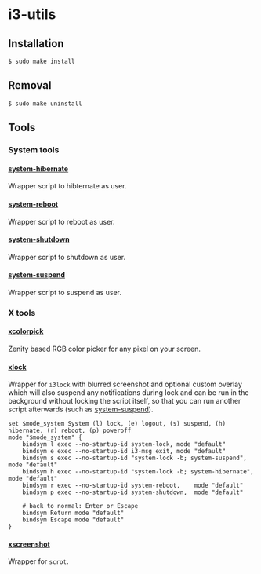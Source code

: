 # i3-utils


## Installation

```
$ sudo make install
```

## Removal

```
$ sudo make uninstall
```

## Tools

### System tools

#### [system-hibernate](bin/system-hibernate)

Wrapper script to hibternate as user.

#### [system-reboot](bin/system-reboot)

Wrapper script to reboot as user.

#### [system-shutdown](bin/system-shutdown)

Wrapper script to shutdown as user.

#### [system-suspend](bin/system-suspend)

Wrapper script to suspend as user.


### X tools

#### [xcolorpick](bin/xcolorpick)

Zenity based RGB color picker for any pixel on your screen.

#### [xlock](bin/xlock)

Wrapper for `i3lock` with blurred screenshot and optional custom overlay which will also suspend any notifications during lock and can be run in the background without locking the script itself, so that you can run another script afterwards (such as [system-suspend](bin/system-suspend)).

```
set $mode_system System (l) lock, (e) logout, (s) suspend, (h) hibernate, (r) reboot, (p) poweroff
mode "$mode_system" {
	bindsym l exec --no-startup-id system-lock, mode "default"
	bindsym e exec --no-startup-id i3-msg exit, mode "default"
	bindsym s exec --no-startup-id "system-lock -b; system-suspend",   mode "default"
	bindsym h exec --no-startup-id "system-lock -b; system-hibernate", mode "default"
	bindsym r exec --no-startup-id system-reboot,    mode "default"
	bindsym p exec --no-startup-id system-shutdown,  mode "default"

	# back to normal: Enter or Escape
	bindsym Return mode "default"
	bindsym Escape mode "default"
}
```

#### [xscreenshot](bin/xscreenshot)

Wrapper for `scrot`.
